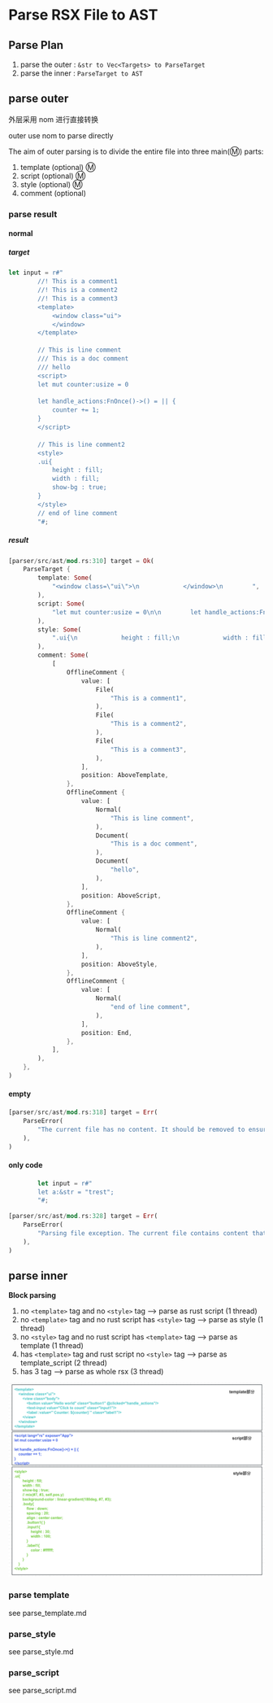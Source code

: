 # Parse RSX File to AST

## Parse Plan

1. parse the outer : `&str to Vec<Targets> to ParseTarget`
2. parse the inner : `ParseTarget to AST`

## parse outer

外层采用 nom 进行直接转换

outer use nom to parse directly

The aim of outer parsing is to divide the entire file into three main(Ⓜ️) parts:

1. template (optional) Ⓜ️
2. script (optional) Ⓜ️
3. style (optional) Ⓜ️
4. comment (optional)

### parse result

#### normal

##### target

```rust
let input = r#"
        //! This is a comment1
        //! This is a comment2
        //! This is a comment3
        <template>
            <window class="ui">
            </window>
        </template>

        // This is line comment
        /// This is a doc comment
        /// hello
        <script>
        let mut counter:usize = 0

        let handle_actions:FnOnce()->() = || {
            counter += 1;
        }
        </script>

        // This is line comment2
        <style>
        .ui{
            height : fill;
            width : fill;
            show-bg : true;
        }
        </style>
        // end of line comment
        "#;
```

##### result

```rust
[parser/src/ast/mod.rs:310] target = Ok(
    ParseTarget {
        template: Some(
            "<window class=\"ui\">\n            </window>\n        ",
        ),
        script: Some(
            "let mut counter:usize = 0\n\n        let handle_actions:FnOnce()->() = || {\n            counter += 1;\n        }\n        ",
        ),
        style: Some(
            ".ui{\n            height : fill;\n            width : fill;\n            show-bg : true;\n        }\n        ",
        ),
        comment: Some(
            [
                OfflineComment {
                    value: [
                        File(
                            "This is a comment1",
                        ),
                        File(
                            "This is a comment2",
                        ),
                        File(
                            "This is a comment3",
                        ),
                    ],
                    position: AboveTemplate,
                },
                OfflineComment {
                    value: [
                        Normal(
                            "This is line comment",
                        ),
                        Document(
                            "This is a doc comment",
                        ),
                        Document(
                            "hello",
                        ),
                    ],
                    position: AboveScript,
                },
                OfflineComment {
                    value: [
                        Normal(
                            "This is line comment2",
                        ),
                    ],
                    position: AboveStyle,
                },
                OfflineComment {
                    value: [
                        Normal(
                            "end of line comment",
                        ),
                    ],
                    position: End,
                },
            ],
        ),
    },
)
```

#### empty

```rust
[parser/src/ast/mod.rs:318] target = Err(
    ParseError(
        "The current file has no content. It should be removed to ensure your program has clean file tree!",
    ),
)
```

#### only code

```rust
        let input = r#"
        let a:&str = "trest";
        "#;
```

```rust
[parser/src/ast/mod.rs:328] target = Err(
    ParseError(
        "Parsing file exception. The current file contains content that is not covered by processed tags. If it is a rust script, please wrap it in a `<script>` tag",
    ),
)
```

## parse inner

**Block parsing**

1. no `<template>` tag and no `<style>` tag --> parse as rust script (1 thread)
2. no `<template>` tag and no rust script has `<style>` tag --> parse as style (1 thread)
3. no `<style>` tag and no rust script has `<template>` tag --> parse as template (1 thread)
4. has `<template>` tag and rust script no `<style>` tag --> parse as template_script (2 thread)
5. has 3 tag --> parse as whole rsx (3 thread)

<img src="./inner.png">

### parse template

see parse_template.md

### parse_style

see parse_style.md

### parse_script

see parse_script.md
